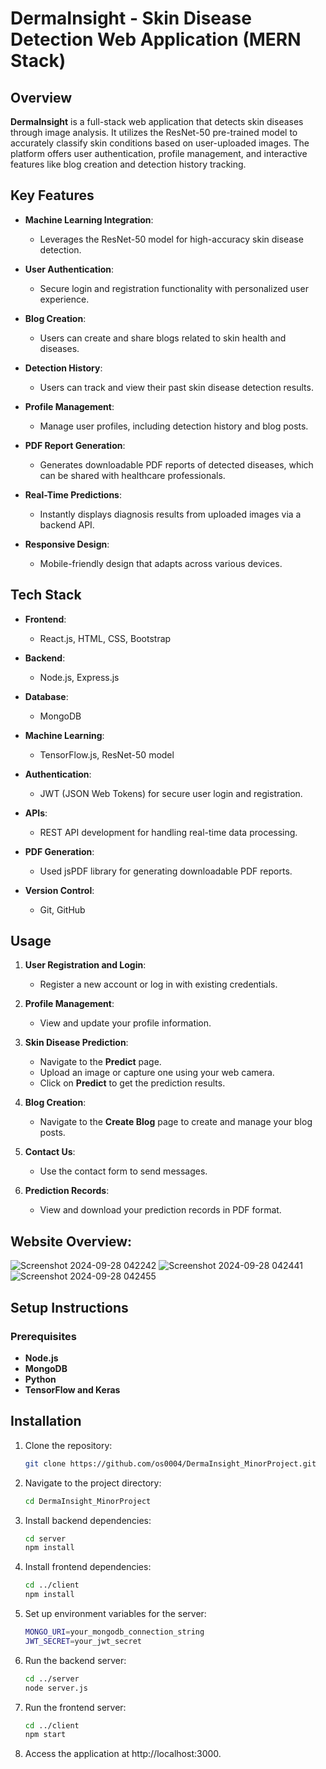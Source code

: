 # DermaInsight - Skin Disease Detection Web Application (MERN Stack)

## Overview
**DermaInsight** is a full-stack web application that detects skin diseases through image analysis. It utilizes the ResNet-50 pre-trained model to accurately classify skin conditions based on user-uploaded images. The platform offers user authentication, profile management, and interactive features like blog creation and detection history tracking.

## Key Features
- **Machine Learning Integration**: 
  - Leverages the ResNet-50 model for high-accuracy skin disease detection.
  
- **User Authentication**:
  - Secure login and registration functionality with personalized user experience.
  
- **Blog Creation**:
  - Users can create and share blogs related to skin health and diseases.
  
- **Detection History**:
  - Users can track and view their past skin disease detection results.

- **Profile Management**:
  - Manage user profiles, including detection history and blog posts.

- **PDF Report Generation**:
  - Generates downloadable PDF reports of detected diseases, which can be shared with healthcare professionals.

- **Real-Time Predictions**:
  - Instantly displays diagnosis results from uploaded images via a backend API.

- **Responsive Design**:
  - Mobile-friendly design that adapts across various devices.

## Tech Stack
- **Frontend**: 
  - React.js, HTML, CSS, Bootstrap
  
- **Backend**: 
  - Node.js, Express.js

- **Database**: 
  - MongoDB

- **Machine Learning**: 
  - TensorFlow.js, ResNet-50 model

- **Authentication**: 
  - JWT (JSON Web Tokens) for secure user login and registration.

- **APIs**: 
  - REST API development for handling real-time data processing.

- **PDF Generation**: 
  - Used jsPDF library for generating downloadable PDF reports.

- **Version Control**: 
  - Git, GitHub
 
## Usage

1. **User Registration and Login**: 
   - Register a new account or log in with existing credentials.

2. **Profile Management**: 
   - View and update your profile information.

3. **Skin Disease Prediction**:
   - Navigate to the **Predict** page.
   - Upload an image or capture one using your web camera.
   - Click on **Predict** to get the prediction results.

4. **Blog Creation**: 
   - Navigate to the **Create Blog** page to create and manage your blog posts.

5. **Contact Us**: 
   - Use the contact form to send messages.

6. **Prediction Records**: 
   - View and download your prediction records in PDF format.
  
## Website Overview:
  ![Screenshot 2024-09-28 042242](https://github.com/user-attachments/assets/6a711b7a-05c6-470c-8215-2a147c7d44be)
  ![Screenshot 2024-09-28 042441](https://github.com/user-attachments/assets/58710c34-2c5b-446c-a711-c41db7b104d8)
  ![Screenshot 2024-09-28 042455](https://github.com/user-attachments/assets/9be5feab-9ffe-434a-8b23-ec8351affea6)

## Setup Instructions

### Prerequisites
- **Node.js**
- **MongoDB**
- **Python**
- **TensorFlow and Keras**
  
## Installation
1. Clone the repository:
   ```bash
   git clone https://github.com/os0004/DermaInsight_MinorProject.git
   
2. Navigate to the project directory:
   ```bash
   cd DermaInsight_MinorProject

3. Install backend dependencies:
   ```bash
   cd server
   npm install

4. Install frontend dependencies:
   ```bash
   cd ../client
   npm install

5. Set up environment variables for the server:
   ```bash
   MONGO_URI=your_mongodb_connection_string
   JWT_SECRET=your_jwt_secret

6. Run the backend server:
   ```bash
   cd ../server
   node server.js

7. Run the frontend server:
   ```bash
   cd ../client
   npm start

8. Access the application at http://localhost:3000.



